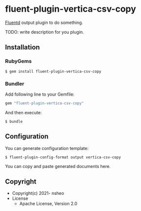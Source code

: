 # fluent-plugin-vertica-csv-copy

[Fluentd](https://fluentd.org/) output plugin to do something.

TODO: write description for you plugin.

## Installation

### RubyGems

```
$ gem install fluent-plugin-vertica-csv-copy
```

### Bundler

Add following line to your Gemfile:

```ruby
gem "fluent-plugin-vertica-csv-copy"
```

And then execute:

```
$ bundle
```

## Configuration

You can generate configuration template:

```
$ fluent-plugin-config-format output vertica-csv-copy
```

You can copy and paste generated documents here.

## Copyright

* Copyright(c) 2021- nsheo
* License
  * Apache License, Version 2.0

